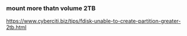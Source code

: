 ### mount more thatn volume 2TB


https://www.cyberciti.biz/tips/fdisk-unable-to-create-partition-greater-2tb.html
